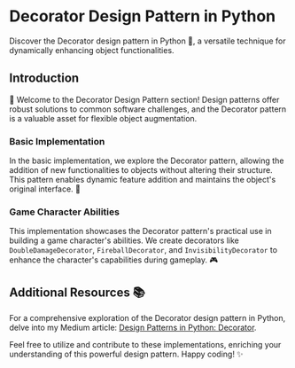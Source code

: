 # Decorator Design Pattern in Python

Discover the Decorator design pattern in Python 🎨, a versatile technique for dynamically enhancing object functionalities.

## Introduction

👋 Welcome to the Decorator Design Pattern section! Design patterns offer robust solutions to common software challenges, and the Decorator pattern is a valuable asset for flexible object augmentation.

### Basic Implementation

In the basic implementation, we explore the Decorator pattern, allowing the addition of new functionalities to objects without altering their structure. This pattern enables dynamic feature addition and maintains the object's original interface. 🚀

### Game Character Abilities

This implementation showcases the Decorator pattern's practical use in building a game character's abilities. We create decorators like `DoubleDamageDecorator`, `FireballDecorator`, and `InvisibilityDecorator` to enhance the character's capabilities during gameplay. 🎮

## Additional Resources 📚

For a comprehensive exploration of the Decorator design pattern in Python, delve into my Medium article: [Design Patterns in Python: Decorator](https://medium.com/@amirm.lavasani/design-patterns-in-python-decorator-c882c0db6501).

Feel free to utilize and contribute to these implementations, enriching your understanding of this powerful design pattern. Happy coding! ✨
